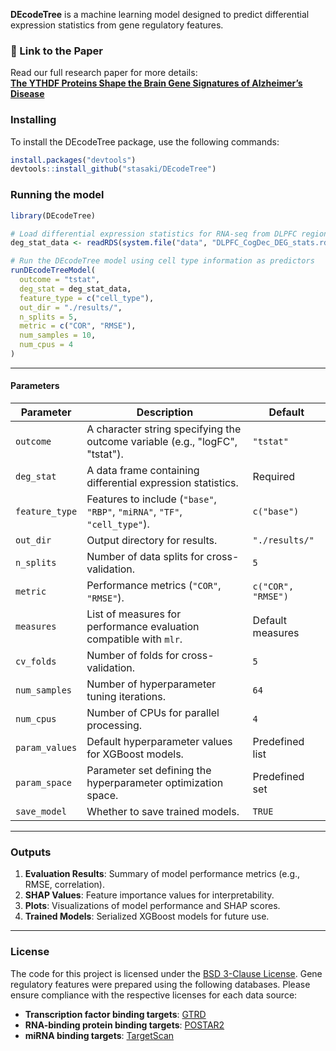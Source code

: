**DEcodeTree** is a machine learning model designed to predict differential expression statistics from gene regulatory features.

### 📜 Link to the Paper
Read our full research paper for more details:  
[**The YTHDF Proteins Shape the Brain Gene Signatures of Alzheimer’s Disease**](https://www.biorxiv.org/content/10.1101/2024.10.23.619425v1)

### Installing
To install the DEcodeTree package, use the following commands:
``` r
install.packages("devtools")
devtools::install_github("stasaki/DEcodeTree")
```

### Running the model
```r
library(DEcodeTree)

# Load differential expression statistics for RNA-seq from DLPFC regions against cognitive decline in ROSMAP cohorts
deg_stat_data <- readRDS(system.file("data", "DLPFC_CogDec_DEG_stats.rds", package = "DEcodeTree"))

# Run the DEcodeTree model using cell type information as predictors
runDEcodeTreeModel(
  outcome = "tstat",
  deg_stat = deg_stat_data,
  feature_type = c("cell_type"),
  out_dir = "./results/",
  n_splits = 5,
  metric = c("COR", "RMSE"),
  num_samples = 10,
  num_cpus = 4
)
```


---

#### Parameters

| Parameter       | Description                                                                                     | Default          |
|------------------|-------------------------------------------------------------------------------------------------|------------------|
| `outcome`       | A character string specifying the outcome variable (e.g., "logFC", "tstat").                   | `"tstat"`       |
| `deg_stat`      | A data frame containing differential expression statistics.                                    | Required         |
| `feature_type`  | Features to include (`"base"`, `"RBP"`, `"miRNA"`, `"TF"`, `"cell_type"`).                     | `c("base")`     |
| `out_dir`       | Output directory for results.                                                                  | `"./results/"`  |
| `n_splits`      | Number of data splits for cross-validation.                                                    | `5`             |
| `metric`        | Performance metrics (`"COR"`, `"RMSE"`).                                                       | `c("COR", "RMSE")` |
| `measures`      | List of measures for performance evaluation compatible with `mlr`.                             | Default measures |
| `cv_folds`      | Number of folds for cross-validation.                                                          | `5`             |
| `num_samples`   | Number of hyperparameter tuning iterations.                                                    | `64`            |
| `num_cpus`      | Number of CPUs for parallel processing.                                                        | `4`             |
| `param_values`  | Default hyperparameter values for XGBoost models.                                              | Predefined list |
| `param_space`   | Parameter set defining the hyperparameter optimization space.                                  | Predefined set  |
| `save_model`    | Whether to save trained models.                                                                | `TRUE`          |

---

### Outputs

1. **Evaluation Results**: Summary of model performance metrics (e.g., RMSE, correlation).
2. **SHAP Values**: Feature importance values for interpretability.
3. **Plots**: Visualizations of model performance and SHAP scores.
4. **Trained Models**: Serialized XGBoost models for future use.

---

### License
The code for this project is licensed under the [BSD 3-Clause License](LICENSE). Gene regulatory features were prepared using the following databases. Please ensure compliance with the respective licenses for each data source:
- **Transcription factor binding targets**: [GTRD](https://doi.org/10.1093/nar/gky1128)  
- **RNA-binding protein binding targets**: [POSTAR2](https://doi.org/10.1093/nar/gky830)  
- **miRNA binding targets**: [TargetScan](https://doi.org/10.7554/eLife.05005)  




